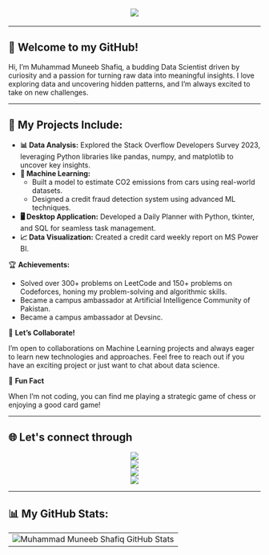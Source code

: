 <div align="center">
    <h1>
        <img src="https://readme-typing-svg.herokuapp.com?font=Jetbrains+mono&size=30&duration=3000&color=ffffff&center=true&vCenter=true&width=1000&lines=Muneeb+Is+Here;Welcome+To+My+Github+Account" />
    </h1>
</div>

***

## 👋 **Welcome to my GitHub!**

Hi, I’m Muhammad Muneeb Shafiq, a budding Data Scientist driven by curiosity and a passion for turning raw data into meaningful insights. I love exploring data and uncovering hidden patterns, and I’m always excited to take on new challenges.

***

## 🚀 **My Projects Include:**

- **📊 Data Analysis:** Explored the Stack Overflow Developers Survey 2023, leveraging Python libraries like pandas, numpy, and matplotlib to uncover key insights.
- **🤖 Machine Learning:**
  - Built a model to estimate CO2 emissions from cars using real-world datasets.
  - Designed a credit fraud detection system using advanced ML techniques.
- **🖥️ Desktop Application:** Developed a Daily Planner with Python, tkinter, and SQL for seamless task management.
- **📈 Data Visualization:** Created a credit card weekly report on MS Power BI.

🏆 **Achievements:**

- Solved over 300+ problems on LeetCode and 150+ problems on Codeforces, honing my problem-solving and algorithmic skills.
- Became a campus ambassador at Artificial Intelligence Community of Pakistan.
- Became a campus ambassador at Devsinc.

🌟 **Let’s Collaborate!**

I’m open to collaborations on Machine Learning projects and always eager to learn new technologies and approaches. Feel free to reach out if you have an exciting project or just want to chat about data science.

🎯 **Fun Fact**

When I’m not coding, you can find me playing a strategic game of chess or enjoying a good card game!

***

## 🌐 Let's connect through

<div align="center" justify-content="center">
  <a href="https://www.linkedin.com/in/muneeb-zehel" target="_blank">
    <img src="https://img.shields.io/badge/-%20LinkedIn-0077B5?style=flat&logo=Linkedin&logoColor=white" />
  </a>
</div>
<div align="center" justify-content="center">
  <a target="_blank" href="mailto:muneebshafique298@gmail.com">
    <img src="https://img.shields.io/badge/-Gmail-D14836?style=flat&logo=Gmail&logoColor=white" />
  </a>
</div>
<div align="center" justify-content="center">
  <a href="https://leetcode.com/u/Munibz/" target="_blank">
    <img src="https://img.shields.io/badge/-Leetcode-FFA116?style=flat&logo=LeetCode&logoColor=white" />
  </a>
</div>
<div align="center" justify-content="center">
  <a href="https://github.com/MuhammadMuneebShafiq" target="_blank">
    <img src="https://img.shields.io/badge/-Github-0d1117?style=flat&logo=Github&logoColor=white" />
  </a>
</div>

***

## 📊 My GitHub Stats:
<table align="center" width="100%" height="100%">
  <tr>
    <td><img style="border: none;" src="https://github-profile-summary-cards.vercel.app/api/cards/profile-details?username=munib123&theme=github_dark" alt="Muhammad Muneeb Shafiq GitHub Stats" /></td>
  </tr>
</table>
<h2 align="center">💻 Below are my repos ⬇️</h2>

***
